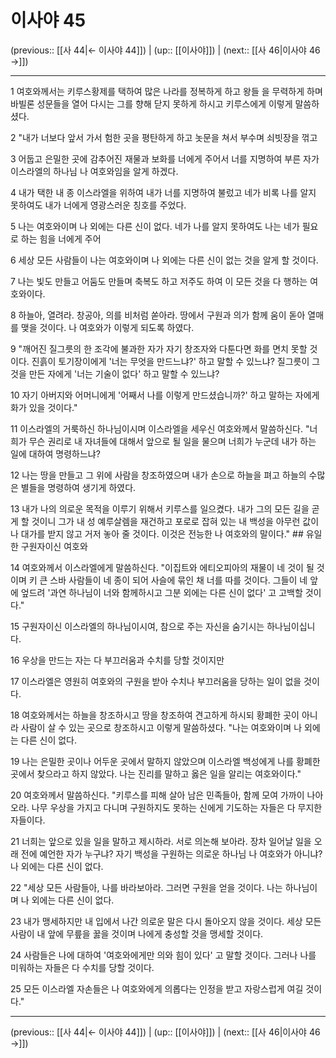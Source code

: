 # 이사야 45

(previous:: [[사 44|← 이사야 44]]) | (up:: [[이사야]]) | (next:: [[사 46|이사야 46 →]])

***




1 
여호와께서는 키루스황제를 택하여 많은 나라를 정복하게 하고 왕들 을 무력하게 하며 바빌론 성문들을 열어 다시는 그를 향해 닫지 못하게 하시고 키루스에게 이렇게 말씀하셨다. 



2 
"내가 너보다 앞서 가서 험한 곳을 평탄하게 하고 놋문을 쳐서 부수며 쇠빗장을 꺾고 



3 
어둡고 은밀한 곳에 감추어진 재물과 보화를 너에게 주어서 너를 지명하여 부른 자가 이스라엘의 하나님 나 여호와임을 알게 하겠다. 



4 
내가 택한 내 종 이스라엘을 위하여 내가 너를 지명하여 불렀고 네가 비록 나를 알지 못하여도 내가 너에게 영광스러운 칭호를 주었다. 



5 
나는 여호와이며 나 외에는 다른 신이 없다. 네가 나를 알지 못하여도 나는 네가 필요로 하는 힘을 너에게 주어 



6 
세상 모든 사람들이 나는 여호와이며 나 외에는 다른 신이 없는 것을 알게 할 것이다. 



7 
나는 빛도 만들고 어둠도 만들며 축복도 하고 저주도 하여 이 모든 것을 다 행하는 여호와이다. 



8 
하늘아, 열려라. 창공아, 의를 비처럼 쏟아라. 땅에서 구원과 의가 함께 움이 돋아 열매를 맺을 것이다. 나 여호와가 이렇게 되도록 하였다. 



9 
"깨어진 질그릇의 한 조각에 불과한 자가 자기 창조자와 다툰다면 화를 면치 못할 것이다. 진흙이 토기장이에게 '너는 무엇을 만드느냐?' 하고 말할 수 있느냐? 질그릇이 그것을 만든 자에게 '너는 기술이 없다' 하고 말할 수 있느냐? 



10 
자기 아버지와 어머니에게 '어째서 나를 이렇게 만드셨습니까?' 하고 말하는 자에게 화가 있을 것이다." 



11 
이스라엘의 거룩하신 하나님이시며 이스라엘을 세우신 여호와께서 말씀하신다. "너희가 무슨 권리로 내 자녀들에 대해서 앞으로 될 일을 물으며 너희가 누군데 내가 하는 일에 대하여 명령하느냐? 



12 
나는 땅을 만들고 그 위에 사람을 창조하였으며 내가 손으로 하늘을 펴고 하늘의 수많은 별들을 명령하여 생기게 하였다. 



13 
내가 나의 의로운 목적을 이루기 위해서 키루스를 일으켰다. 내가 그의 모든 길을 곧게 할 것이니 그가 내 성 예루살렘을 재건하고 포로로 잡혀 있는 내 백성을 아무런 값이나 대가를 받지 않고 거저 놓아 줄 것이다. 이것은 전능한 나 여호와의 말이다." ## 유일한 구원자이신 여호와 



14 
여호와께서 이스라엘에게 말씀하신다. "이집트와 에티오피아의 재물이 네 것이 될 것이며 키 큰 스바 사람들이 네 종이 되어 사슬에 묶인 채 너를 따를 것이다. 그들이 네 앞에 엎드려 '과연 하나님이 너와 함께하시고 그분 외에는 다른 신이 없다' 고 고백할 것이다." 



15 
구원자이신 이스라엘의 하나님이시여, 참으로 주는 자신을 숨기시는 하나님이십니다. 



16 
우상을 만드는 자는 다 부끄러움과 수치를 당할 것이지만 



17 
이스라엘은 영원히 여호와의 구원을 받아 수치나 부끄러움을 당하는 일이 없을 것이다. 



18 
여호와께서는 하늘을 창조하시고 땅을 창조하여 견고하게 하시되 황폐한 곳이 아니라 사람이 살 수 있는 곳으로 창조하시고 이렇게 말씀하셨다. "나는 여호와이며 나 외에는 다른 신이 없다. 



19 
나는 은밀한 곳이나 어두운 곳에서 말하지 않았으며 이스라엘 백성에게 나를 황폐한 곳에서 찾으라고 하지 않았다. 나는 진리를 말하고 옳은 일을 알리는 여호와이다." 



20 
여호와께서 말씀하신다. "키루스를 피해 살아 남은 민족들아, 함께 모여 가까이 나아오라. 나무 우상을 가지고 다니며 구원하지도 못하는 신에게 기도하는 자들은 다 무지한 자들이다. 



21 
너희는 앞으로 있을 일을 말하고 제시하라. 서로 의논해 보아라. 장차 일어날 일을 오래 전에 예언한 자가 누구냐? 자기 백성을 구원하는 의로운 하나님 나 여호와가 아니냐? 나 외에는 다른 신이 없다. 



22 
"세상 모든 사람들아, 나를 바라보아라. 그러면 구원을 얻을 것이다. 나는 하나님이며 나 외에는 다른 신이 없다. 



23 
내가 맹세하지만 내 입에서 나간 의로운 말은 다시 돌아오지 않을 것이다. 세상 모든 사람이 내 앞에 무릎을 꿇을 것이며 나에게 충성할 것을 맹세할 것이다. 



24 
사람들은 나에 대하여 '여호와에게만 의와 힘이 있다' 고 말할 것이다. 그러나 나를 미워하는 자들은 다 수치를 당할 것이다. 



25 
모든 이스라엘 자손들은 나 여호와에게 의롭다는 인정을 받고 자랑스럽게 여길 것이다."

***

(previous:: [[사 44|← 이사야 44]]) | (up:: [[이사야]]) | (next:: [[사 46|이사야 46 →]])
